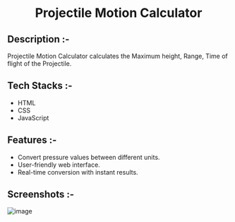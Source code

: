 # <p align="center">Projectile Motion Calculator</p>

## Description :-

Projectile Motion Calculator calculates the Maximum height, Range, Time of flight of the Projectile.

## Tech Stacks :-

- HTML
- CSS
- JavaScript

## Features :-

- Convert pressure values between different units.
- User-friendly web interface.
- Real-time conversion with instant results.

## Screenshots :-

![image](https://github.com/user-attachments/assets/c4c25b48-f513-4a96-8306-c21edfb4a4e4)
